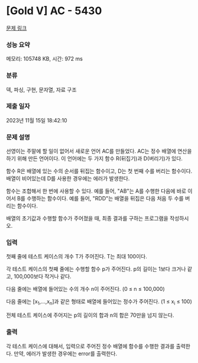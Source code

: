 # [Gold V] AC - 5430 

[문제 링크](https://www.acmicpc.net/problem/5430) 

### 성능 요약

메모리: 105748 KB, 시간: 972 ms

### 분류

덱, 파싱, 구현, 문자열, 자료 구조

### 제출 일자

2023년 11월 15일 18:42:10

### 문제 설명

<p style="user-select: auto;">선영이는 주말에 할 일이 없어서 새로운 언어 AC를 만들었다. AC는 정수 배열에 연산을 하기 위해 만든 언어이다. 이 언어에는 두 가지 함수 R(뒤집기)과 D(버리기)가 있다.</p>

<p style="user-select: auto;">함수 R은 배열에 있는 수의 순서를 뒤집는 함수이고, D는 첫 번째 수를 버리는 함수이다. 배열이 비어있는데 D를 사용한 경우에는 에러가 발생한다.</p>

<p style="user-select: auto;">함수는 조합해서 한 번에 사용할 수 있다. 예를 들어, "AB"는 A를 수행한 다음에 바로 이어서 B를 수행하는 함수이다. 예를 들어, "RDD"는 배열을 뒤집은 다음 처음 두 수를 버리는 함수이다.</p>

<p style="user-select: auto;">배열의 초기값과 수행할 함수가 주어졌을 때, 최종 결과를 구하는 프로그램을 작성하시오.</p>

### 입력 

 <p style="user-select: auto;">첫째 줄에 테스트 케이스의 개수 T가 주어진다. T는 최대 100이다.</p>

<p style="user-select: auto;">각 테스트 케이스의 첫째 줄에는 수행할 함수 p가 주어진다. p의 길이는 1보다 크거나 같고, 100,000보다 작거나 같다.</p>

<p style="user-select: auto;">다음 줄에는 배열에 들어있는 수의 개수 n이 주어진다. (0 ≤ n ≤ 100,000)</p>

<p style="user-select: auto;">다음 줄에는 [x<sub style="user-select: auto;">1</sub>,...,x<sub style="user-select: auto;">n</sub>]과 같은 형태로 배열에 들어있는 정수가 주어진다. (1 ≤ x<sub style="user-select: auto;">i</sub> ≤ 100)</p>

<p style="user-select: auto;">전체 테스트 케이스에 주어지는 p의 길이의 합과 n의 합은 70만을 넘지 않는다.</p>

### 출력 

 <p style="user-select: auto;">각 테스트 케이스에 대해서, 입력으로 주어진 정수 배열에 함수를 수행한 결과를 출력한다. 만약, 에러가 발생한 경우에는 error를 출력한다.</p>

